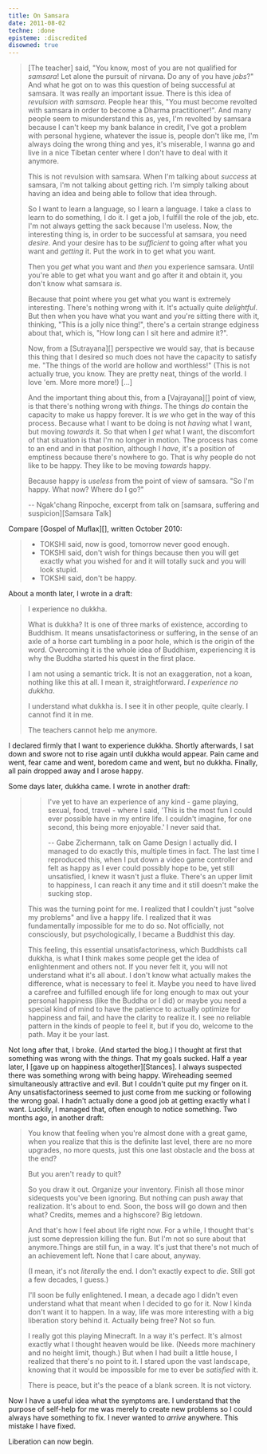 ```yaml
---
title: On Samsara
date: 2011-08-02
techne: :done
episteme: :discredited
disowned: true
---
```


> [The teacher] said, "You know, most of you are not qualified for *samsara*! Let alone the pursuit of nirvana. Do any of you have *jobs*?" And what he got on to was this question of being successful at samsara. It was really an important issue. There is this idea of *revulsion with samsara*. People hear this, "You must become revolted with samsara in order to become a Dharma practitioner!". And many people seem to misunderstand this as, yes, I'm revolted by samsara because I can't keep my bank balance in credit, I've got a problem with personal hygiene, whatever the issue is, people don't like me, I'm always doing the wrong thing and yes, it's miserable, I wanna go and live in a nice Tibetan center where I don't have to deal with it anymore.
> 
> This is not revulsion with samsara. When I'm talking about *success* at samsara, I'm not talking about getting rich. I'm simply talking about having an idea and being able to follow that idea through.
>
> So I want to learn a language, so I learn a language. I take a class to learn to do something, I do it. I get a job, I fulfill the role of the job, etc. I'm not always getting the sack because I'm useless. Now, the interesting thing is, in order to be successful at samsara, you need *desire*. And your desire has to be *sufficient* to going after what you want and *getting* it. Put the work in to get what you want.
> 
> Then you *get* what you want and *then* you experience samsara. Until you're able to get what you want and go after it and obtain it, you don't know what samsara *is*.
> 
> Because that point where you get what you want is extremely interesting. There's nothing wrong with it. It's actually quite *delightful*. But then when you have what you want and you're sitting there with it, thinking, "This is a jolly nice thing!", there's a certain strange edginess about that, which is, "How long can I sit here and admire it?".
> 
> Now, from a [Sutrayana][] perspective we would say, that is because this thing that I desired so much does not have the capacity to satisfy me. "The things of the world are hollow and worthless!" (This is not actually true, you know. They are pretty neat, things of the world. I love 'em. More more more!) [...]
>
> And the important thing about this, from a [Vajrayana][] point of view, is that there's nothing wrong with *things*. The things *do* contain the capacity to make us happy forever. It is *we* who get in the way of this process. Because what I want to be doing is not *having* what I want, but moving *towards* it. So that when I *get* what I want, the discomfort of that situation is that I'm no longer in motion. The process has come to an end and in that position, although I *have*, it's a position of emptiness because there's nowhere to go. That is why people do not like to be happy. They like to be moving *towards* happy.
> 
> Because happy is *useless* from the point of view of samsara. "So I'm happy. What now? Where do I go?"
>
> -- Ngak'chang Rinpoche, excerpt from talk on [samsara, suffering and suspicion][Samsara Talk]

Compare [Gospel of Muflax][], written October 2010:

> - TOKSHI said, now is good, tomorrow never good enough.
> - TOKSHI said, don't wish for things because then you will get exactly what you wished for and it will totally suck and you will look stupid.
> - TOKSHI said, don't be happy.

About a month later, I wrote in a draft:

> I experience no dukkha.
> 
> What is dukkha? It is one of three marks of existence, according to Buddhism. It means unsatisfactoriness or suffering, in the sense of an axle of a horse cart tumbling in a poor hole, which is the origin of the word. Overcoming it is the whole idea of Buddhism, experiencing it is why the Buddha started his quest in the first place.
> 
> I am not using a semantic trick. It is not an exaggeration, not a koan, nothing like this at all. I mean it, straightforward. *I experience no dukkha*.
>
> I understand what dukkha is. I see it in other people, quite clearly. I cannot find it in me.
> 
> The teachers cannot help me anymore.

I declared firmly that I want to experience dukkha. Shortly afterwards, I sat down and swore not to rise again until dukkha would appear. Pain came and went, fear came and went, boredom came and went, but no dukkha. Finally, all pain dropped away and I arose happy.

Some days later, dukkha came. I wrote in another draft:

> > I've yet to have an experience of any kind - game playing, sexual, food, travel - where I said, 'This is the most fun I could ever possible have in my entire life. I couldn't imagine, for one second, this being more enjoyable.'  I never said that.
> >
> > -- Gabe Zichermann, talk on Game Design
> I actually did. I managed to do exactly this, multiple times in fact. The last time I reproduced this, when I put down a video game controller and felt as happy as I ever could possibly hope to be, yet still unsatisfied, I knew it wasn't just a fluke. There's an upper limit to happiness, I can reach it any time and it still doesn't make the sucking stop.
> 
> This was the turning point for me. I realized that I couldn't just "solve my problems" and live a happy life. I realized that it was fundamentally impossible for me to do so. Not officially, not consciously, but psychologically, I became a Buddhist this day.
> 
> This feeling, this essential unsatisfactoriness, which Buddhists call dukkha, is what I think makes some people get the idea of enlightenment and others not. If you never felt it, you will not understand what it's all about. I don't know what actually makes the difference, what is necessary to feel it. Maybe you need to have lived a carefree and fulfilled enough life for long enough to max out your personal happiness (like the Buddha or I did) or maybe you need a special kind of mind to have the patience to actually optimize for happiness and fail, and have the clarity to realize it. I see no reliable pattern in the kinds of people to feel it, but if you do, welcome to the path. May it be your last.

Not long after that, I broke. (And started the blog.) I thought at first that something was wrong with the *things*. That my goals sucked. Half a year later, I [gave up on happiness altogether][Stances]. I always suspected there was something wrong with being happy. Wireheading seemed simultaneously attractive and evil. But I couldn't quite put my finger on it. Any unsatisfactoriness seemed to just come from me sucking  or following the wrong goal. I hadn't actually done a good job at getting exactly what I want. Luckily, I managed that, often enough to notice something. Two months ago, in another draft:

> You know that feeling when you're almost done with a great game, when you realize that this is the definite last level, there are no more upgrades, no more quests, just this one last obstacle and the boss at the end?
> 
> But you aren't ready to quit?
> 
> So you draw it out. Organize your inventory. Finish all those minor sidequests you've been ignoring. But nothing can push away that realization. It's about to end. Soon, the boss will go down and then what? Credits, memes and a highscore? Big letdown.
> 
> And that's how I feel about life right now. For a while, I thought that's just some depression killing the fun. But I'm not so sure about that anymore.Things are still fun, in a way. It's just that there's not much of an achievement left. None that I care about, anyway.
> 
> (I mean, it's not *literally* the end. I don't exactly expect to *die*. Still got a few decades, I guess.)
> 
> I'll soon be fully enlightened. I mean, a decade ago I didn't even understand what that meant when I decided to go for it. Now I kinda don't want it to happen. In a way, life was more interesting with a big liberation story behind it. Actually being free? Not so fun.
> 
> I really got this playing Minecraft. In a way it's perfect. It's almost exactly what I thought heaven would be like. (Needs more machinery and no height limit, though.) But when I had built a little house, I realized that there's no point to it. I stared upon the vast landscape, knowing that it would be impossible for me to ever be *satisfied* with it.
> 
> There is peace, but it's the peace of a blank screen. It is not victory.

Now I have a useful idea what the symptoms are. I understand that the purpose of self-help for me was merely to create new problems so I could always have something to fix. I never wanted to *arrive* anywhere. This mistake I have fixed.

Liberation can now begin.
